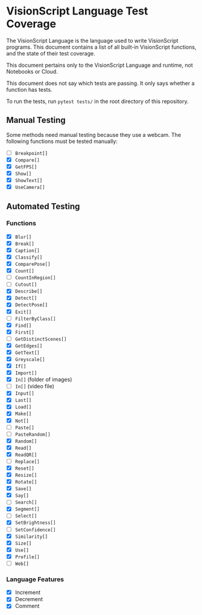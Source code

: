 # VisionScript Language Test Coverage

The VisionScript Language is the language used to write VisionScript programs. This document contains a list of all built-in VisionScript functions, and the state of their test coverage.

This document pertains only to the VisionScript Language and runtime, not Notebooks or Cloud.

This document does not say which tests are passing. It only says whether a function has tests.

To run the tests, run `pytest tests/` in the root directory of this repository.

## Manual Testing

Some methods need manual testing because they use a webcam. The following functions must be tested manually:

- [ ] `Breakpoint[]`
- [X] `Compare[]`
- [X] `GetFPS[]`
- [X] `Show[]`
- [X] `ShowText[]`
- [X] `UseCamera[]`

## Automated Testing

### Functions

- [X] `Blur[]`
- [X] `Break[]`
- [X] `Caption[]`
- [X] `Classify[]`
- [X] `ComparePose[]`
- [X] `Count[]`
- [ ] `CountInRegion[]`
- [ ] `Cutout[]`
- [X] `Describe[]`
- [X] `Detect[]`
- [X] `DetectPose[]`
- [X] `Exit[]`
- [ ] `FilterByClass[]`
- [X] `Find[]`
- [X] `First[]`
- [ ] `GetDistinctScenes[]`
- [X] `GetEdges[]`
- [X] `GetText[]`
- [X] `Greyscale[]`
- [X] `If[]`
- [X] `Import[]`
- [X] `In[]` (folder of images)
- [ ] `In[]` (video file)
- [X] `Input[]`
- [X] `Last[]`
- [X] `Load[]`
- [X] `Make[]`
- [X] `Not[]`
- [ ] `Paste[]`
- [ ] `PasteRandom[]`
- [X] `Random[]`
- [X] `Read[]`
- [X] `ReadQR[]`
- [ ] `Replace[]`
- [X] `Reset[]`
- [X] `Resize[]`
- [X] `Rotate[]`
- [X] `Save[]`
- [X] `Say[]`
- [ ] `Search[]`
- [X] `Segment[]`
- [ ] `Select[]`
- [X] `SetBrightness[]`
- [ ] `SetConfidence[]`
- [X] `Similarity[]`
- [X] `Size[]`
- [X] `Use[]`
- [X] `Profile[]`
- [ ] `Web[]`

### Language Features

- [X] Increment
- [X] Decrement
- [X] Comment